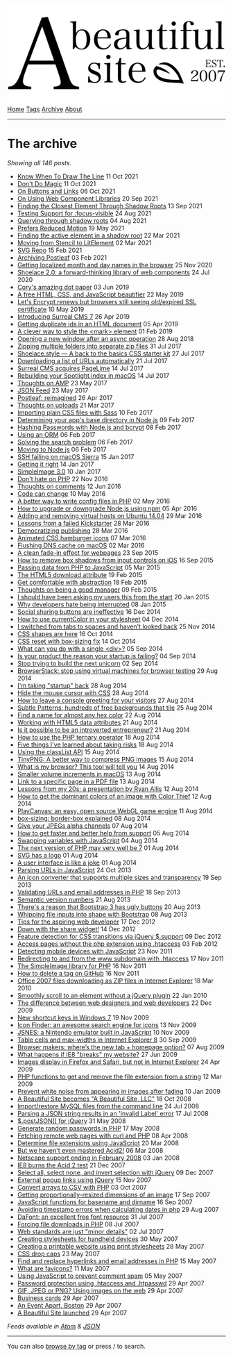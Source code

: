 <a href="index.html" class="header-link"><img src="images/logos/wordmark.svg" alt="A Beautiful Site" class="wordmark" /></a> <a href="index.html" class="nav-item">Home</a> <a href="tags/index.html" class="nav-item">Tags</a> <a href="posts/index.html" class="nav-item nav-item-active">Archive</a> <a href="about/index.html" class="nav-item">About</a>

---

# The archive

_Showing all 146 posts._

- <a href="posts/know-when-to-draw-the-line/index.html" class="post-list-item-link">Know When To Draw The Line</a> 11 Oct 2021
- <a href="posts/dont-do-magic/index.html" class="post-list-item-link">Don't Do Magic</a> 11 Oct 2021
- <a href="posts/on-buttons-and-links/index.html" class="post-list-item-link">On Buttons and Links</a> 06 Oct 2021
- <a href="posts/on-using-web-component-libraries/index.html" class="post-list-item-link">On Using Web Component Libraries</a> 20 Sep 2021
- <a href="posts/finding-the-closest-element-through-shadow-roots/index.html" class="post-list-item-link">Finding the Closest Element Through Shadow Roots</a> 13 Sep 2021
- <a href="posts/testing-support-for-focus-visible/index.html" class="post-list-item-link">Testing Support for :focus-visible</a> 24 Aug 2021
- <a href="posts/querying-through-shadow-roots/index.html" class="post-list-item-link">Querying through shadow roots</a> 04 Aug 2021
- <a href="posts/prefers-reduced-motion/index.html" class="post-list-item-link">Prefers Reduced Motion</a> 19 May 2021
- <a href="posts/finding-the-active-element-in-a-shadow-root/index.html" class="post-list-item-link">Finding the active element in a shadow root</a> 22 Mar 2021
- <a href="posts/moving-from-stencil-to-lit-element/index.html" class="post-list-item-link">Moving from Stencil to LitElement</a> 02 Mar 2021
- <a href="posts/svg-repo/index.html" class="post-list-item-link">SVG Repo</a> 15 Feb 2021
- <a href="posts/archiving-postleaf/index.html" class="post-list-item-link">Archiving Postleaf</a> 03 Feb 2021
- <a href="posts/getting-localized-month-and-day-names-in-the-browser/index.html" class="post-list-item-link">Getting localized month and day names in the browser</a> 25 Nov 2020
- <a href="posts/shoelace-a-forward-thinking-library-of-web-components/index.html" class="post-list-item-link">Shoelace 2.0: a forward-thinking library of web components</a> 24 Jul 2020
- <a href="posts/corys-amazing-dot-paper/index.html" class="post-list-item-link">Cory's amazing dot paper</a> 03 Jun 2019
- <a href="posts/a-free-html-css-and-js-beautifier/index.html" class="post-list-item-link">A free HTML, CSS, and JavaScript beautifier</a> 22 May 2019
- <a href="posts/lets-encrypt-renews-but-browsers-still-seeing-oldexpired-ssl-certificate/index.html" class="post-list-item-link">Let's Encrypt renews but browsers still seeing old/expired SSL certificate</a> 10 May 2019
- <a href="posts/introducing-surreal-cms-7/index.html" class="post-list-item-link">Introducing Surreal CMS 7</a> 26 Apr 2019
- <a href="posts/getting-duplicate-ids-in-an-html-document/index.html" class="post-list-item-link">Getting duplicate ids in an HTML document</a> 05 Apr 2019
- <a href="posts/a-clever-way-to-style-the-mark-element/index.html" class="post-list-item-link">A clever way to style the &lt;mark&gt; element</a> 01 Feb 2019
- <a href="posts/opening-a-new-window-after-an-async-operation/index.html" class="post-list-item-link">Opening a new window after an async operation</a> 28 Aug 2018
- <a href="posts/zipping-multiple-folders-into-separate-zip-files/index.html" class="post-list-item-link">Zipping multiple folders into separate zip files</a> 31 Jul 2017
- <a href="posts/shoelacecss-a-back-to-the-basics-css-starter-kit/index.html" class="post-list-item-link">Shoelace.style — A back to the basics CSS starter kit</a> 27 Jul 2017
- <a href="posts/downloading-a-list-of-urls-automatically/index.html" class="post-list-item-link">Downloading a list of URLs automatically</a> 21 Jul 2017
- <a href="posts/surreal-cms-acquires-pagelime/index.html" class="post-list-item-link">Surreal CMS acquires PageLime</a> 14 Jul 2017
- <a href="posts/rebuilding-your-spotlight-index-in-macos/index.html" class="post-list-item-link">Rebuilding your Spotlight index in macOS</a> 14 Jul 2017
- <a href="posts/thoughts-on-amp/index.html" class="post-list-item-link">Thoughts on AMP</a> 23 May 2017
- <a href="posts/json-feed/index.html" class="post-list-item-link">JSON Feed</a> 23 May 2017
- <a href="posts/postleaf-reimagined/index.html" class="post-list-item-link">Postleaf: reimagined</a> 26 Apr 2017
- <a href="posts/thoughts-on-uploads/index.html" class="post-list-item-link">Thoughts on uploads</a> 21 Mar 2017
- <a href="posts/importing-plain-css-files-with-sass/index.html" class="post-list-item-link">Importing plain CSS files with Sass</a> 10 Feb 2017
- <a href="posts/determining-your-apps-base-directory-in-nodejs/index.html" class="post-list-item-link">Determining your app's base directory in Node.js</a> 09 Feb 2017
- <a href="posts/hashing-passwords-with-nodejs-and-bcrypt/index.html" class="post-list-item-link">Hashing Passwords with Node.js and bcrypt</a> 08 Feb 2017
- <a href="posts/using-an-orm/index.html" class="post-list-item-link">Using an ORM</a> 06 Feb 2017
- <a href="posts/solving-the-search-problem/index.html" class="post-list-item-link">Solving the search problem</a> 06 Feb 2017
- <a href="posts/moving-to-nodejs/index.html" class="post-list-item-link">Moving to Node.js</a> 06 Feb 2017
- <a href="posts/ssh-failing-on-macos-sierra/index.html" class="post-list-item-link">SSH failing on macOS Sierra</a> 15 Jan 2017
- <a href="posts/getting-it-right/index.html" class="post-list-item-link">Getting it right</a> 14 Jan 2017
- <a href="posts/simpleimage-3/index.html" class="post-list-item-link">SimpleImage 3.0</a> 10 Jan 2017
- <a href="posts/dont-hate-on-php/index.html" class="post-list-item-link">Don't hate on PHP</a> 22 Nov 2016
- <a href="posts/thoughts-on-comments/index.html" class="post-list-item-link">Thoughts on comments</a> 12 Jun 2016
- <a href="posts/code-can-change/index.html" class="post-list-item-link">Code can change</a> 10 May 2016
- <a href="posts/a-better-way-to-write-config-files-in-php/index.html" class="post-list-item-link">A better way to write config files in PHP</a> 02 May 2016
- <a href="posts/how-to-upgrade-or-downgrade-nodejs-using-npm/index.html" class="post-list-item-link">How to upgrade or downgrade Node.js using npm</a> 05 Apr 2016
- <a href="posts/adding-and-removing-virtual-hosts-on-ubuntu-1404/index.html" class="post-list-item-link">Adding and removing virtual hosts on Ubuntu 14.04</a> 29 Mar 2016
- <a href="posts/lessons-from-a-failed-kickstarter/index.html" class="post-list-item-link">Lessons from a failed Kickstarter</a> 28 Mar 2016
- <a href="posts/democratizing-publishing/index.html" class="post-list-item-link">Democratizing publishing</a> 28 Mar 2016
- <a href="posts/animated-css-hamburger-icons/index.html" class="post-list-item-link">Animated CSS hamburger icons</a> 07 Mar 2016
- <a href="posts/flush-dns-cache-on-os-x/index.html" class="post-list-item-link">Flushing DNS cache on macOS</a> 02 Mar 2016
- <a href="posts/a-clean-fade-in-effect-for-webpages/index.html" class="post-list-item-link">A clean fade-in effect for webpages</a> 23 Sep 2015
- <a href="posts/how-to-remove-box-shadows-from-input-controls-on-ios/index.html" class="post-list-item-link">How to remove box shadows from input controls on iOS</a> 16 Sep 2015
- <a href="posts/passing-data-from-php-to-javascript/index.html" class="post-list-item-link">Passing data from PHP to JavaScript</a> 05 Mar 2015
- <a href="posts/the-html5-download-attribute/index.html" class="post-list-item-link">The HTML5 download attribute</a> 19 Feb 2015
- <a href="posts/get-comfortable-with-abstraction/index.html" class="post-list-item-link">Get comfortable with abstraction</a> 18 Feb 2015
- <a href="posts/thoughts-on-being-a-good-manager/index.html" class="post-list-item-link">Thoughts on being a good manager</a> 09 Feb 2015
- <a href="posts/i-should-have-been-asking-my-users-this-from-the-start/index.html" class="post-list-item-link">I should have been asking my users this from the start</a> 20 Jan 2015
- <a href="posts/why-developers-hate-being-interrupted/index.html" class="post-list-item-link">Why developers hate being interrupted</a> 08 Jan 2015
- <a href="posts/social-sharing-buttons-are-ineffective/index.html" class="post-list-item-link">Social sharing buttons are ineffective</a> 16 Dec 2014
- <a href="posts/how-to-use-currentcolor-in-your-stylesheet/index.html" class="post-list-item-link">How to use currentColor in your stylesheet</a> 04 Dec 2014
- <a href="posts/i-switched-from-tabs-to-spaces-and-havent-looked-back/index.html" class="post-list-item-link">I switched from tabs to spaces and haven't looked back</a> 25 Nov 2014
- <a href="posts/css-shapes-are-here/index.html" class="post-list-item-link">CSS shapes are here</a> 16 Oct 2014
- <a href="posts/css-reset-with-box-sizing-fix/index.html" class="post-list-item-link">CSS reset with box-sizing fix</a> 14 Oct 2014
- <a href="posts/what-can-you-do-with-a-single-div/index.html" class="post-list-item-link">What can you do with a single &lt;div&gt;?</a> 05 Sep 2014
- <a href="posts/is-your-product-the-reason-your-startup-is-failing/index.html" class="post-list-item-link">Is your product the reason your startup is failing?</a> 04 Sep 2014
- <a href="posts/stop-trying-to-build-the-next-unicorn/index.html" class="post-list-item-link">Stop trying to build the next unicorn</a> 02 Sep 2014
- <a href="posts/browserstack-stop-using-virtual-machines-for-browser-testing/index.html" class="post-list-item-link">BrowserStack: stop using virtual machines for browser testing</a> 29 Aug 2014
- <a href="posts/im-taking-startup-back/index.html" class="post-list-item-link">I'm taking "startup" back</a> 28 Aug 2014
- <a href="posts/hide-the-mouse-cursor-with-css/index.html" class="post-list-item-link">Hide the mouse cursor with CSS</a> 28 Aug 2014
- <a href="posts/how-to-leave-a-console-greeting-for-your-visitors/index.html" class="post-list-item-link">How to leave a console greeting for your visitors</a> 27 Aug 2014
- <a href="posts/subtle-patterns-hundreds-of-free-backgrounds-that-tile/index.html" class="post-list-item-link">Subtle Patterns: hundreds of free backgrounds that tile</a> 25 Aug 2014
- <a href="posts/find-a-name-for-almost-any-hex-color/index.html" class="post-list-item-link">Find a name for almost any hex color</a> 22 Aug 2014
- <a href="posts/working-with-html5-data-attributes/index.html" class="post-list-item-link">Working with HTML5 data attributes</a> 21 Aug 2014
- <a href="posts/is-it-possible-to-be-an-introverted-entrepreneur/index.html" class="post-list-item-link">Is it possible to be an introverted entrepreneur?</a> 21 Aug 2014
- <a href="posts/how-to-use-the-php-ternary-operator/index.html" class="post-list-item-link">How to use the PHP ternary operator</a> 18 Aug 2014
- <a href="posts/five-things-ive-learned-about-taking-risks/index.html" class="post-list-item-link">Five things I've learned about taking risks</a> 18 Aug 2014
- <a href="posts/using-the-classlist-api/index.html" class="post-list-item-link">Using the classList API</a> 15 Aug 2014
- <a href="posts/tinypng-a-better-way-to-compress-png-images/index.html" class="post-list-item-link">TinyPNG: A better way to compress PNG images</a> 15 Aug 2014
- <a href="posts/what-is-my-browser-this-tool-will-tell-you/index.html" class="post-list-item-link">What is my browser? This tool will tell you</a> 14 Aug 2014
- <a href="posts/smaller-volume-increments-in-os-x/index.html" class="post-list-item-link">Smaller volume increments in macOS</a> 13 Aug 2014
- <a href="posts/link-to-a-specific-page-in-a-pdf-file/index.html" class="post-list-item-link">Link to a specific page in a PDF file</a> 13 Aug 2014
- <a href="posts/lessons-from-my-20s-a-presentation-by-ryan-allis/index.html" class="post-list-item-link">Lessons from my 20s: a presentation by Ryan Allis</a> 12 Aug 2014
- <a href="posts/how-to-get-the-dominant-colors-of-an-image-with-color-thief/index.html" class="post-list-item-link">How to get the dominant colors of an image with Color Thief</a> 12 Aug 2014
- <a href="posts/playcanvas-an-easy-open-source-webgl-game-engine/index.html" class="post-list-item-link">PlayCanvas: an easy, open source WebGL game engine</a> 11 Aug 2014
- <a href="posts/box-sizing-border-box-explained/index.html" class="post-list-item-link">box-sizing: border-box explained</a> 08 Aug 2014
- <a href="posts/give-your-jpegs-alpha-channels/index.html" class="post-list-item-link">Give your JPEGs alpha channels</a> 07 Aug 2014
- <a href="posts/how-to-get-faster-and-better-help-from-support/index.html" class="post-list-item-link">How to get faster and better help from support</a> 05 Aug 2014
- <a href="posts/swapping-variables-with-javascript/index.html" class="post-list-item-link">Swapping variables with JavaScript</a> 04 Aug 2014
- <a href="posts/the-next-version-of-php-may-very-well-be-7/index.html" class="post-list-item-link">The next version of PHP may very well be 7</a> 01 Aug 2014
- <a href="posts/svg-has-a-logo/index.html" class="post-list-item-link">SVG has a logo</a> 01 Aug 2014
- <a href="posts/a-user-interface-is-like-a-joke/index.html" class="post-list-item-link">A user interface is like a joke</a> 01 Aug 2014
- <a href="posts/parsing-urls-in-javascript/index.html" class="post-list-item-link">Parsing URLs in JavaScript</a> 24 Oct 2013
- <a href="posts/an-icon-converter-that-supports-multiple-sizes-and-transparency/index.html" class="post-list-item-link">An icon converter that supports multiple sizes and transparency</a> 19 Sep 2013
- <a href="posts/validating-urls-and-email-addresses-in-php/index.html" class="post-list-item-link">Validating URLs and email addresses in PHP</a> 18 Sep 2013
- <a href="posts/semantic-version-numbers/index.html" class="post-list-item-link">Semantic version numbers</a> 21 Aug 2013
- <a href="posts/theres-a-reason-that-bootstrap-3-has-ugly-buttons/index.html" class="post-list-item-link">There's a reason that Bootstrap 3 has ugly buttons</a> 20 Aug 2013
- <a href="posts/whipping-file-inputs-into-shape-with-bootstrap-3/index.html" class="post-list-item-link">Whipping file inputs into shape with Bootstrap</a> 08 Aug 2013
- <a href="posts/tips-for-the-aspiring-web-developer/index.html" class="post-list-item-link">Tips for the aspiring web developer</a> 17 Dec 2012
- <a href="posts/down-with-the-share-widget/index.html" class="post-list-item-link">Down with the share widget!</a> 14 Dec 2012
- <a href="posts/feature-detection-for-css-transitions-via-jquery-support/index.html" class="post-list-item-link">Feature detection for CSS transitions via jQuery $.support</a> 09 Dec 2012
- <a href="posts/access-pages-without-the-php-extension-using-htaccess/index.html" class="post-list-item-link">Access pages without the php extension using .htaccess</a> 03 Feb 2012
- <a href="posts/detecting-mobile-devices-with-javascript/index.html" class="post-list-item-link">Detecting mobile devices with JavaScript</a> 23 Nov 2011
- <a href="posts/redirecting-to-and-from-the-www-subdomain-with-htaccess/index.html" class="post-list-item-link">Redirecting to and from the www subdomain with .htaccess</a> 17 Nov 2011
- <a href="posts/the-simple-image-library-for-php/index.html" class="post-list-item-link">The SimpleImage library for PHP</a> 16 Nov 2011
- <a href="posts/how-to-delete-a-tag-on-github/index.html" class="post-list-item-link">How to delete a tag on GitHub</a> 16 Nov 2011
- <a href="posts/office-2007-files-downloading-as-zip-in-internet-explorer/index.html" class="post-list-item-link">Office 2007 files downloading as ZIP files in Internet Explorer</a> 18 Mar 2010
- <a href="posts/smoothly-scroll-to-an-element-without-a-jquery-plugin-2/index.html" class="post-list-item-link">Smoothly scroll to an element without a jQuery plugin</a> 22 Jan 2010
- <a href="posts/the-difference-between-web-designers-and-web-developers/index.html" class="post-list-item-link">The difference between web designers and web developers</a> 22 Dec 2009
- <a href="posts/new-shortcut-keys-in-windows-7/index.html" class="post-list-item-link">New shortcut keys in Windows 7</a> 19 Nov 2009
- <a href="posts/icon-finder-an-awesome-search-engine-for-icons/index.html" class="post-list-item-link">Icon Finder: an awesome search engine for icons</a> 13 Nov 2009
- <a href="posts/jsnes-a-nintendo-emulator-built-in-javascript/index.html" class="post-list-item-link">JSNES: a Nintendo emulator built in JavaScript</a> 10 Nov 2009
- <a href="posts/table-cells-and-max-widths-in-internet-explorer-8/index.html" class="post-list-item-link">Table cells and max-widths in Internet Explorer 8</a> 30 Sep 2009
- <a href="posts/browser-makers-wheres-the-new-tab-homepage-option/index.html" class="post-list-item-link">Browser makers: where’s the new tab + homepage option?</a> 07 Aug 2009
- <a href="posts/what-happens-if-ie8-breaks-my-website/index.html" class="post-list-item-link">What happens if IE8 "breaks" my website?</a> 27 Jun 2009
- <a href="posts/images-display-in-firefox-and-safari-but-not-in-internet-explorer/index.html" class="post-list-item-link">Images display in Firefox and Safari, but not in Internet Explorer</a> 24 Apr 2009
- <a href="posts/php-functions-to-get-and-remove-the-file-extension-from-a-string/index.html" class="post-list-item-link">PHP functions to get and remove the file extension from a string</a> 12 Mar 2009
- <a href="posts/prevent-white-noise-from-appearing-in-images-after-fading/index.html" class="post-list-item-link">Prevent white noise from appearing in images after fading</a> 10 Jan 2009
- <a href="posts/abs-becomes-abs-llc/index.html" class="post-list-item-link">A Beautiful Site becomes "A Beautiful Site, LLC"</a> 18 Oct 2008
- <a href="posts/import-restore-mysql-files-from-the-command-line/index.html" class="post-list-item-link">Import/restore MySQL files from the command line</a> 24 Jul 2008
- <a href="posts/parsing-a-json-string-results-in-an-invalid-label-error/index.html" class="post-list-item-link">Parsing a JSON string results in an 'Invalid Label' error</a> 17 Jul 2008
- <a href="posts/postjson-for-jquery/index.html" class="post-list-item-link">$.postJSON() for jQuery</a> 31 May 2008
- <a href="posts/generate-random-passwords-in-php/index.html" class="post-list-item-link">Generate random passwords in PHP</a> 17 May 2008
- <a href="posts/fetching-remote-web-pages-with-curl-and-php/index.html" class="post-list-item-link">Fetching remote web pages with curl and PHP</a> 08 Apr 2008
- <a href="posts/determine-file-extensions-using-javascript/index.html" class="post-list-item-link">Determine file extensions using JavaScript</a> 20 Mar 2008
- <a href="posts/but-we-havent-even-mastered-acid2/index.html" class="post-list-item-link">But we haven't even mastered Acid2!</a> 06 Mar 2008
- <a href="posts/netscape-support-ending-in-february-2008/index.html" class="post-list-item-link">Netscape support ending in February 2008</a> 03 Jan 2008
- <a href="posts/ie8-burns-the-acid-2-test/index.html" class="post-list-item-link">IE8 burns the Acid 2 test</a> 21 Dec 2007
- <a href="posts/jquery-checkboxes-select-all-select-none-and-invert-selection/index.html" class="post-list-item-link">Select all, select none, and invert selection with jQuery</a> 09 Dec 2007
- <a href="posts/external-popup-links-using-jquery/index.html" class="post-list-item-link">External popup links using jQuery</a> 15 Nov 2007
- <a href="posts/convert-arrays-to-csv-with-php/index.html" class="post-list-item-link">Convert arrays to CSV with PHP</a> 03 Oct 2007
- <a href="posts/getting-proportionally-resized-dimensions-of-an-image/index.html" class="post-list-item-link">Getting proportionally-resized dimensions of an image</a> 17 Sep 2007
- <a href="posts/javascript-functions-for-basename-and-dirname/index.html" class="post-list-item-link">JavaScript functions for basename and dirname</a> 16 Sep 2007
- <a href="posts/avoiding-timestamp-errors-when-calculating-dates-in-php/index.html" class="post-list-item-link">Avoiding timestamp errors when calculating dates in php</a> 29 Aug 2007
- <a href="posts/an-excellent-free-font-resource/index.html" class="post-list-item-link">DaFont: an excellent free font resource</a> 31 Jul 2007
- <a href="posts/forcing-file-downloads-in-php/index.html" class="post-list-item-link">Forcing file downloads in PHP</a> 08 Jul 2007
- <a href="posts/web-standards-are-just-minor-details/index.html" class="post-list-item-link">Web standards are just "minor details"</a> 02 Jul 2007
- <a href="posts/creating-stylesheets-for-handheld-devices/index.html" class="post-list-item-link">Creating stylesheets for handheld devices</a> 30 May 2007
- <a href="posts/creating-a-printable-website-using-print-stylesheets/index.html" class="post-list-item-link">Creating a printable website using print stylesheets</a> 28 May 2007
- <a href="posts/css-drop-caps/index.html" class="post-list-item-link">CSS drop caps</a> 23 May 2007
- <a href="posts/find-and-replace-hyperlinks-and-email-addresses-in-php/index.html" class="post-list-item-link">Find and replace hyperlinks and email addresses in PHP</a> 15 May 2007
- <a href="posts/what-are-favicons/index.html" class="post-list-item-link">What are favicons?</a> 11 May 2007
- <a href="posts/using-javascript-to-prevent-comment-spam/index.html" class="post-list-item-link">Using JavaScript to prevent comment spam</a> 05 May 2007
- <a href="posts/password-protection-using-htaccess-and-htpasswd/index.html" class="post-list-item-link">Password protection using .htaccess and .htpasswd</a> 29 Apr 2007
- <a href="posts/gif-jpeg-or-png-using-images-on-the-web/index.html" class="post-list-item-link">GIF, JPEG or PNG? Using images on the web</a> 29 Apr 2007
- <a href="posts/business-cards/index.html" class="post-list-item-link">Business cards</a> 29 Apr 2007
- <a href="posts/an-event-apart-boston/index.html" class="post-list-item-link">An Event Apart, Boston</a> 29 Apr 2007
- <a href="posts/a-beautiful-site-launched/index.html" class="post-list-item-link">A Beautiful Site launched</a> 29 Apr 2007

_Feeds available in [Atom](feed/feed.xml) & [JSON](feed/feed.json)_

---

You can also [browse by tag](index-3.html) or press / to search.
